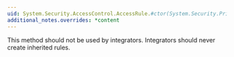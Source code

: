 ```yaml
---
uid: System.Security.AccessControl.AccessRule.#ctor(System.Security.Principal.IdentityReference,System.Int32,System.Boolean,System.Security.AccessControl.InheritanceFlags,System.Security.AccessControl.PropagationFlags,System.Security.AccessControl.AccessControlType)
additional_notes.overrides: *content
---
```


<p>This method should not be used by integrators. Integrators should never create inherited rules.</p>



